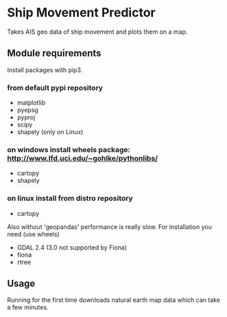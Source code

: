 # Ship Movement Predictor

Takes AIS geo data of ship movement and plots them on a map.

Module requirements
------
Install packages with pip3.

### from default pypi repository
- matplotlib
- pyepsg
- pyproj
- scipy
- shapely (only on Linux)

### on windows install wheels package: http://www.lfd.uci.edu/~gohlke/pythonlibs/
- cartopy
- shapely

### on linux install from distro repository
- cartopy

Also without 'geopandas' performance is really slow. For installation you need (use wheels)
- GDAL 2.4 (3.0 not supported by Fiona)
- fiona
- rtree

Usage
-----
Running for the first time downloads natural earth map data which can take a few minutes.
